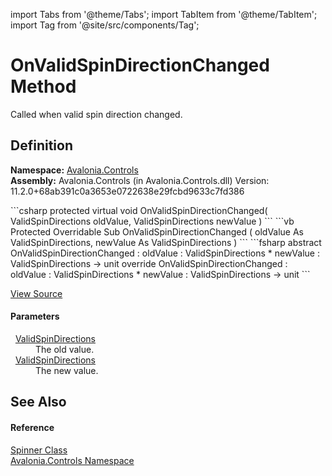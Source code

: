 import Tabs from '@theme/Tabs'; 
import TabItem from '@theme/TabItem'; 
import Tag from '@site/src/components/Tag'; 

# OnValidSpinDirectionChanged Method


Called when valid spin direction changed.



## Definition
**Namespace:** <a href="N_Avalonia_Controls">Avalonia.Controls</a>  
**Assembly:** Avalonia.Controls (in Avalonia.Controls.dll) Version: 11.2.0+68ab391c0a3653e0722638e29fcbd9633c7fd386

<Tabs groupId="api-code-preview">
<TabItem value="csharp" label="C#">
```csharp
protected virtual void OnValidSpinDirectionChanged(
	ValidSpinDirections oldValue,
	ValidSpinDirections newValue
)
```
</TabItem>
<TabItem value="vb" label="VB">
```vb
Protected Overridable Sub OnValidSpinDirectionChanged ( 
	oldValue As ValidSpinDirections,
	newValue As ValidSpinDirections
)
```
</TabItem>
<TabItem value="fsharp" label="F#">
```fsharp
abstract OnValidSpinDirectionChanged : 
        oldValue : ValidSpinDirections * 
        newValue : ValidSpinDirections -> unit 
override OnValidSpinDirectionChanged : 
        oldValue : ValidSpinDirections * 
        newValue : ValidSpinDirections -> unit 
```
</TabItem>
</Tabs>



<a href="https://github.com/AvaloniaUI/Avalonia/tree/master/srcAvalonia.Controls/Spinner.cs#L139" title="View the source code">View Source</a>



#### Parameters
<dl><dt>  <a href="T_Avalonia_Controls_ValidSpinDirections">ValidSpinDirections</a></dt><dd>The old value.</dd><dt>  <a href="T_Avalonia_Controls_ValidSpinDirections">ValidSpinDirections</a></dt><dd>The new value.</dd></dl>

## See Also


#### Reference
<a href="T_Avalonia_Controls_Spinner">Spinner Class</a>  
<a href="N_Avalonia_Controls">Avalonia.Controls Namespace</a>  
